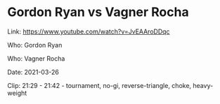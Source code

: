 # Gordon Ryan vs Vagner Rocha

Link: https://www.youtube.com/watch?v=JvEAAroDDqc

Who: Gordon Ryan

Who: Vagner Rocha

Date: 2021-03-26

Clip: 21:29 - 21:42 - tournament, no-gi, reverse-triangle, choke, heavy-weight
